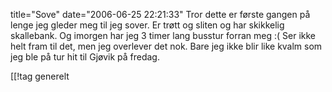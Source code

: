 title="Sove"
date="2006-06-25 22:21:33"
Tror dette er første gangen på lenge jeg gleder meg til jeg sover. Er trøtt og sliten og har skikkelig skallebank. Og imorgen har jeg 3 timer lang busstur forran meg :( Ser ikke helt fram til det, men jeg overlever det nok. Bare jeg ikke blir like kvalm som jeg ble på tur hit til Gjøvik på fredag.

[[!tag  generelt

